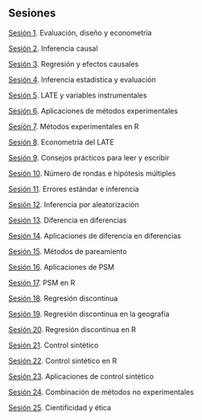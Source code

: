 ## Sesiones



[Sesión 1](https://rojasirvin.github.io/EPS2020/sesiones/s1/sesion1.html#1). Evaluación, diseño y econometría

[Sesión 2](https://rojasirvin.github.io/EPS2020/sesiones/s2/sesion2.html#1). Inferencia causal

[Sesión 3](https://rojasirvin.github.io/EPS2020/sesiones/s3/sesion3.html#1). Regresión y efectos causales

[Sesión 4](https://rojasirvin.github.io/EPS2020/sesiones/s4/sesion4.html#1). Inferencia estadística y evaluación

[Sesión 5](https://rojasirvin.github.io/EPS2020/sesiones/s5/sesion5.html#1). LATE y variables instrumentales

[Sesión 6](https://rojasirvin.github.io/EPS2020/sesiones/s6/sesion6.html#1). Aplicaciones de métodos experimentales

[Sesión 7](https://rojasirvin.github.io/EPS2020/sesiones/s7/sesion7.html#1). Métodos experimentales en R

[Sesión 8](https://rojasirvin.github.io/EPS2020/sesiones/s8/sesion8.html#1). Econometría del LATE

[Sesión 9](https://rojasirvin.github.io/EPS2020/sesiones/s9/sesion9.html#1). Consejos prácticos para leer y escribir

[Sesión 10](https://rojasirvin.github.io/EPS2020/sesiones/s10/sesion10.html#1). Número de rondas e hipótesis múltiples

[Sesión 11](https://rojasirvin.github.io/EPS2020/sesiones/s11/sesion11.html#1). Errores estándar e inferencia

[Sesión 12](https://rojasirvin.github.io/EPS2020/sesiones/s12/sesion12.html#1). Inferencia por aleatorización

[Sesión 13](https://rojasirvin.github.io/EPS2020/sesiones/s13/sesion13.html#1). Diferencia en diferencias

[Sesión 14](https://rojasirvin.github.io/EPS2020/sesiones/s14/sesion14.html#1). Aplicaciones de diferencia en diferencias

[Sesión 15](https://rojasirvin.github.io/EPS2020/sesiones/s15/sesion15.html#1). Métodos de pareamiento

[Sesión 16](https://rojasirvin.github.io/EPS2020/sesiones/s16/sesion16.html#1). Aplicaciones de PSM

[Sesión 17](https://rojasirvin.github.io/EPS2020/sesiones/s17/sesion17.html#1). PSM en R

[Sesión 18](https://rojasirvin.github.io/EPS2020/sesiones/s18/sesion18.html#1). Regresión discontinua

[Sesión 19](https://rojasirvin.github.io/EPS2020/sesiones/s19/sesion19.html#1). Regresión discontinua en la geografía

[Sesión 20](https://rojasirvin.github.io/EPS2020/sesiones/s20/sesion20.html#1). Regresión discontinua en R

[Sesión 21](https://rojasirvin.github.io/EPS2020/sesiones/s21/sesion21.html#1). Control sintético

[Sesión 22](https://rojasirvin.github.io/EPS2020/sesiones/s22/sesion22.html#1). Control sintético en R

[Sesión 23](https://rojasirvin.github.io/EPS2020/sesiones/s23/sesion23.html#1). Aplicaciones de control sintético

[Sesión 24](https://rojasirvin.github.io/EPS2020/sesiones/s24/sesion24.html#1). Combinación de métodos no experimentales

[Sesión 25](https://rojasirvin.github.io/EPS2020/sesiones/s25/sesion25.html#1). Cientificidad y ética


<!---commented

-->
